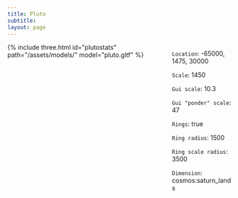 ```yaml
---
title: Pluto
subtitle: 
layout: page
---
```



<div class="columns" markdown="1">
  <div class="column"> 
    {% include three.html id="plutostats" path="/assets/models/" model="pluto.gltf" %}
</div>
<div class="column">
  <div class="card">
  <div class="card-content">
  <div class="content" markdown="1">
    
  ```Location```: -65000, 1475, 30000  
    
  ```Scale```: 1450  
    
   ```Gui scale```: 10.3  
    
  ```Gui "ponder" scale```: 47  
    
  ```Rings```: true  
    
  ```Ring radius```: 1500  
    
   ```Ring scale radius```: 3500  
   
   ```Dimension```: cosmos:saturn_lands 
   </div>
   </div>
   </div>
    
</div>

</div>
